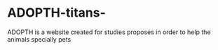 # ADOPTH-titans-
ADOPTH is a website created for studies proposes in order to help the animals specially pets 
